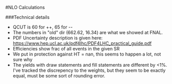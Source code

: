 #NLO Calculations

###Technical details
  - QCUT is 60 for ++, 65 for --
  - The numbers in "old" dir (662.62, 16.34) are what we showed at FNAL.  
  - PDF Uncertainty description is given here: https://www.hep.ucl.ac.uk/pdf4lhc/PDF4LHC_practical_guide.pdf
  - Efficiencies show frac of all events in the given SR
  - We put in protection against HT = nan, this seems to happen a lot, not sure why
  - The yields with draw statements and fill statements are different by <1%.  I've tracked the discrepency to the weights, but they seem to be exactly equal, must be some sort of rounding error.  
